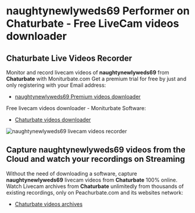 # naughtynewlyweds69 Performer on Chaturbate - Free LiveCam videos downloader

## Chaturbate Live Videos Recorder

Monitor and record livecam videos of **naughtynewlyweds69** from **Chaturbate** with Moniturbate.com
Get a premium trial for free by just and only registering with your Email address:
* [naughtynewlyweds69 Premium videos downloader](https://moniturbate.com/request-demo-licence-key.html)

Free livecam videos downloader - Moniturbate Software:
* [Chaturbate videos downloader](https://moniturbate.com/moniturbate-download-software.html)

![naughtynewlyweds69 livecam videos recorder](https://peachurnet.com/templates/moniturbate-software.png)


## Capture naughtynewlyweds69 videos from the Cloud and watch your recordings on Streaming

Without the need of downloading a software, capture **naughtynewlyweds69** livecam videos from **Chaturbate** 100% online.
Watch Livecam archives from **Chaturbate** unlimitedly from thousands of existing recordings, only on Peachurbate.com and its websites network:
* [Chaturbate videos archives](https://peachurnet.com/)